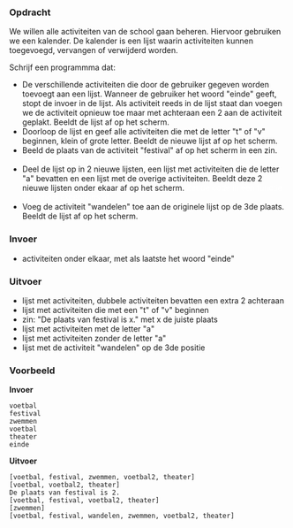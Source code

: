 ### Opdracht

We willen alle activiteiten van de school gaan beheren. Hiervoor gebruiken we een kalender. De kalender is een lijst waarin activiteiten kunnen toegevoegd, vervangen of verwijderd worden.

Schrijf een programmma dat:
* De verschillende activiteiten die door de gebruiker gegeven worden toevoegt aan een lijst. Wanneer de gebruiker het woord "einde" geeft, stopt de invoer in de lijst. Als activiteit reeds in de lijst staat dan voegen we de activiteit opnieuw toe maar met achteraan een 2 aan de activiteit geplakt. Beeldt de lijst af op het scherm.
* Doorloop de lijst en geef alle activiteiten die met de letter "t" of "v" beginnen, klein of grote letter. Beeldt de nieuwe lijst af op het scherm.
* Beeld de plaats van de activiteit "festival" af op het scherm in een zin. <span style="color:white">negeer invoer, uitvoer, voorbeelden</span>
* Deel de lijst op in 2 nieuwe lijsten, een lijst met activiteiten die de letter "a" bevatten en een lijst met de overige activiteiten. Beeldt deze 2 nieuwe lijsten onder ekaar af op het scherm. <span style="color:white"> Zet de code in een functie en handel exceptions af</span>
* Voeg de activiteit "wandelen" toe aan de originele lijst op de 3de plaats. Beeldt de lijst af op het scherm.

### Invoer
    
* activiteiten onder elkaar, met als laatste het woord "einde"

### Uitvoer

* lijst met activiteiten, dubbele activiteiten bevatten een extra 2 achteraan
* lijst met activiteiten die met een "t" of "v" beginnen
* zin: "De plaats van festival is x." met x de juiste plaats
* lijst met activiteiten met de letter "a"
* lijst met activiteiten zonder de letter "a"
* lijst met de activiteit "wandelen" op de 3de positie

### Voorbeeld

**Invoer**
    
    voetbal
    festival
    zwemmen
    voetbal
    theater
    einde
    
**Uitvoer**
   
    [voetbal, festival, zwemmen, voetbal2, theater]
    [voetbal, voetbal2, theater]
    De plaats van festival is 2.
    [voetbal, festival, voetbal2, theater]
    [zwemmen]
    [voetbal, festival, wandelen, zwemmen, voetbal2, theater]
    
